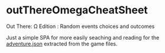# outThereOmegaCheatSheet

Out There: Ω Edition : Random events choices and outcomes

Just a simple SPA for more easily seaching and reading for the [adventure.json](src/components/data/adventures.json) extracted from the game files.
